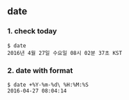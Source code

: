 ## date

### 1. check today

```shell
$ date
2016년 4월 27일 수요일 08시 02분 37초 KST
```

### 2. date with format

```shell
$ date +%Y-%m-%d\ %H:%M:%S
2016-04-27 08:04:14
```
